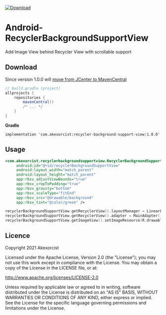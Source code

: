 [ ![Download](https://api.bintray.com/packages/akexorcist/maven/recycler-background-support-view/images/download.svg?version=1.0.0) ](https://bintray.com/akexorcist/maven/recycler-background-support-view/1.0.0/link)

# Android-RecyclerBackgroundSupportView
Add Image View behind Recycler View with scrollable support

## Download
Since version 1.0.0 will [move from JCenter to MavenCentral](https://developer.android.com/studio/build/jcenter-migration)
```groovy
// build.gradle (project)
allprojects {
    repositories {
        mavenCentral()
        /* ... */
    }
}
```

**Gradle**
```
implementation 'com.akexorcist:recycler-background-support-view:1.0.0'
```

## Usage
```xml
<com.akexorcist.recyclerbackgroundsupportview.RecyclerBackgroundSupportView
     android:id="@+id/recyclerBackgroundSupportView"
     android:layout_width="match_parent"
     android:layout_height="match_parent"
     app:rbsv_adjustViewBounds="true"
     app:rbsv_cropToPadding="true"
     app:rbsv_gravity="bottom"
     app:rbsv_scaleType="fitEnd"
     app:rbsv_src="@drawable/background"
     app:rbsv_tint="@color/green" />
```

```kotlin
recyclerBackgroundSupportView.getRecyclerView().layoutManager = LinearLayoutManager(context)
recyclerBackgroundSupportView.getRecyclerView().adapter = MainAdapter()
recyclerBackgroundSupportView.getImageView().setImageResource(R.drawable.background)
```

## Licence
Copyright 2021 Akexorcist

Licensed under the Apache License, Version 2.0 (the "License"); you may not use this work except in compliance with the License. You may obtain a copy of the License in the LICENSE file, or at:

http://www.apache.org/licenses/LICENSE-2.0

Unless required by applicable law or agreed to in writing, software distributed under the License is distributed on an "AS IS" BASIS, WITHOUT WARRANTIES OR CONDITIONS OF ANY KIND, either express or implied. See the License for the specific language governing permissions and limitations under the License.
